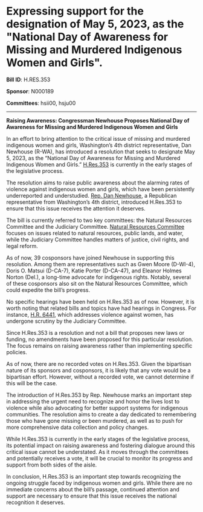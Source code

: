 # Expressing support for the designation of May 5, 2023, as the "National Day of Awareness for Missing and Murdered Indigenous Women and Girls".

**Bill ID**: H.RES.353

**Sponsor**: N000189

**Committees**: hsii00, hsju00

---

**Raising Awareness: Congressman Newhouse Proposes National Day of Awareness for Missing and Murdered Indigenous Women and Girls**

In an effort to bring attention to the critical issue of missing and murdered indigenous women and girls, Washington’s 4th district representative, Dan Newhouse (R-WA), has introduced a resolution that seeks to designate May 5, 2023, as the “National Day of Awareness for Missing and Murdered Indigenous Women and Girls.” [H.Res.353](https://www.congress.gov/bill/118th-congress/house-resolution/353) is currently in the early stages of the legislative process.

The resolution aims to raise public awareness about the alarming rates of violence against indigenous women and girls, which have been persistently underreported and understudied. [Rep. Dan Newhouse](https://www.congress.gov/member/N000189), a Republican representative from Washington’s 4th district, introduced H.Res.353 to ensure that this issue receives the attention it deserves.

The bill is currently referred to two key committees: the Natural Resources Committee and the Judiciary Committee. [Natural Resources Committee](https://www.congress.gov/committee/natural-resources-committee/house) focuses on issues related to natural resources, public lands, and water, while the Judiciary Committee handles matters of justice, civil rights, and legal reform.

As of now, 39 cosponsors have joined Newhouse in supporting this resolution. Among them are representatives such as Gwen Moore (D-WI-4), Doris O. Matsui (D-CA-7), Katie Porter (D-CA-47), and Eleanor Holmes Norton (Del.), a long-time advocate for indigenous rights. Notably, several of these cosponsors also sit on the Natural Resources Committee, which could expedite the bill’s progress.

No specific hearings have been held on H.Res.353 as of now. However, it is worth noting that related bills and topics have had hearings in Congress. For instance, [H.R. 6441](https://www.congress.gov/bill/118th-congress/house-bill/6441), which addresses violence against women, has undergone scrutiny by the Judiciary Committee.

Since H.Res.353 is a resolution and not a bill that proposes new laws or funding, no amendments have been proposed for this particular resolution. The focus remains on raising awareness rather than implementing specific policies.

As of now, there are no recorded votes on H.Res.353. Given the bipartisan nature of its sponsors and cosponsors, it is likely that any vote would be a bipartisan effort. However, without a recorded vote, we cannot determine if this will be the case.

The introduction of H.Res.353 by Rep. Newhouse marks an important step in addressing the urgent need to recognize and honor the lives lost to violence while also advocating for better support systems for indigenous communities. The resolution aims to create a day dedicated to remembering those who have gone missing or been murdered, as well as to push for more comprehensive data collection and policy changes.

While H.Res.353 is currently in the early stages of the legislative process, its potential impact on raising awareness and fostering dialogue around this critical issue cannot be understated. As it moves through the committees and potentially receives a vote, it will be crucial to monitor its progress and support from both sides of the aisle.

In conclusion, H.Res.353 is an important step towards recognizing the ongoing struggle faced by indigenous women and girls. While there are no immediate concerns about the bill’s passage, continued attention and support are necessary to ensure that this issue receives the national recognition it deserves.